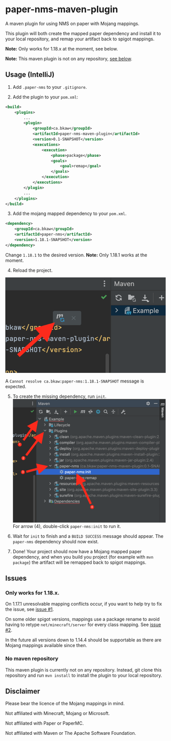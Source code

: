 # paper-nms-maven-plugin
A maven plugin for using NMS on paper with Mojang mappings.

This plugin will both create the mapped paper dependency and install it to your local repository, and remap your artifact back to spigot mappings.

**Note:** Only works for 1.18.x at the moment, see below.

**Note:** This maven plugin is not on any repository, [see below](#no-maven-repository).

## Usage (IntelliJ)
1. Add `.paper-nms` to your `.gitignore`.

2. Add the plugin to your `pom.xml`:
```xml
<build>
    <plugins>
        ...
        <plugin>
            <groupId>ca.bkaw</groupId>
            <artifactId>paper-nms-maven-plugin</artifactId>
            <version>0.1-SNAPSHOT</version>
            <executions>
                <execution>
                    <phase>package</phase>
                    <goals>
                        <goal>remap</goal>
                    </goals>
                </execution>
            </executions>
        </plugin>
        ...
    </plugins>
</build>
```

3. Add the mojang mapped dependency to your `pom.xml`.
```xml
<dependency>
    <groupId>ca.bkaw</groupId>
    <artifactId>paper-nms</artifactId>
    <version>1.18.1-SNAPSHOT</version>
</dependency>
```

Change `1.18.1` to the desired version. **Note:** Only 1.18.1 works at the moment.

4. Reload the project.

![Press the "Load Maven Changes" button](docs/img/step-3.png)

A `Cannot resolve ca.bkaw:paper-nms:1.18.1-SNAPSHOT` message is expected.

5. To create the missing dependency, run `init`.
![Instructions for running the paper-nms:init maven goal](docs/img/step-4.png)
For arrow (4), double-click `paper-nms:init` to run it.

6. Wait for `init` to finish and a `BUILD SUCCESS` message should appear. The `paper-nms` dependency should now exist.

7. Done! Your project should now have a Mojang mapped paper dependency, and when you build you project (for example with `mvn package`) the artifact will be remapped back to spigot mappings.

## Issues
### Only works for 1.18.x.
On 1.17.1 unresolvable mapping conflicts occur, if you want to help try to fix the issue, see [issue #1](https://github.com/Alvinn8/paper-nms-maven-plugin/issues/1).

On some older spigot versions, mappings use a package rename to avoid having to retype `net/minecraft/server` for every class mapping. See [issue #2](https://github.com/Alvinn8/paper-nms-maven-plugin/issues/2).

In the future all versions down to 1.14.4 should be supportable as there are Mojang mappings available since then.

### No maven repository
This maven plugin is currently not on any repository. Instead, git clone this repository and run `mvn install` to install the plugin to your local repository.

## Disclaimer

Please bear the licence of the Mojang mappings in mind.

Not affiliated with Minecraft, Mojang or Microsoft.

Not affiliated with Paper or PaperMC.

Not affiliated with Maven or The Apache Software Foundation.
